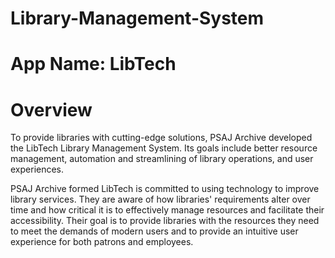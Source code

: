 # Library-Management-System

# App Name: LibTech

# Overview

To provide libraries with cutting-edge solutions, PSAJ Archive developed the
LibTech Library Management System. Its goals include better resource management,
automation and streamlining of library operations, and user experiences.

PSAJ Archive formed LibTech is committed to using technology to improve library
services. They are aware of how libraries' requirements alter over time and how
critical it is to effectively manage resources and facilitate their accessibility. Their
goal is to provide libraries with the resources they need to meet the demands of
modern users and to provide an intuitive user experience for both patrons and
employees.
